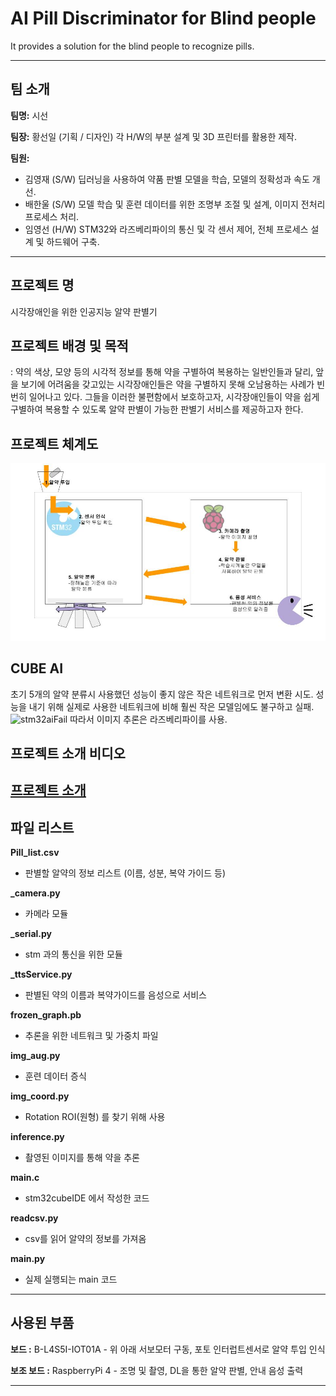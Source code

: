 # AI Pill Discriminator for Blind people
It provides a solution for the blind people to recognize pills.

--------------------------------------------------------------------------------------------
## 팀 소개
**팀명:** 시선

**팀장:** 황선일 (기획 / 디자인) 각 H/W의 부분 설계 및 3D 프린터를 활용한 제작.

**팀원:**

- 김영재 (S/W) 딥러닝을 사용하여 약품 판별 모델을 학습, 모델의 정확성과 속도 개선.
- 배한울 (S/W) 모델 학습 및 훈련 데이터를 위한 조명부 조절 및 설계, 이미지 전처리 프로세스 처리.
- 임영선 (H/W) STM32와 라즈베리파이의 통신 및 각 센서 제어, 전체 프로세스 설계 및 하드웨어 구축.

--------------------------------------------------------------------------------------------
## 프로젝트 명
시각장애인을 위한 인공지능 알약 판별기

## 프로젝트 배경 및 목적
: 약의 색상, 모양 등의 시각적 정보를 통해 약을 구별하여 복용하는 일반인들과 달리,
앞을 보기에 어려움을 갖고있는 시각장애인들은 약을 구별하지 못해 오남용하는 사례가 빈번히 일어나고 있다.
그들을 이러한 불편함에서 보호하고자, 시각장애인들이 약을 쉽게 구별하여 복용할 수 있도록 알약 판별이 가능한 판별기 서비스를 제공하고자 한다.

## 프로젝트 체계도
![](https://github.com/sight-bit/Pill_classification/blob/master/%EC%B2%B4%EA%B3%84%EB%8F%84.jpg)


## CUBE AI
초기 5개의 알약 분류시 사용했던 성능이 좋지 않은 작은 네트워크로 먼저 변환 시도.
성능을 내기 위해 실제로 사용한 네트워크에 비해 훨씬 작은 모델임에도 불구하고 실패.
![stm32aiFail](https://user-images.githubusercontent.com/76139189/103455058-ede46480-4d2c-11eb-8d21-e6e6eb870671.png)
따라서 이미지 추론은 라즈베리파이를 사용.


## 프로젝트 소개 비디오
[프로젝트 소개](https://drive.google.com/file/d/1l8FyFvYxKbq2BUrAnfZMIuWi2pCM3Hy6/view?usp=sharing)
--------------------------------------------------------------------------------------------

## 파일 리스트
**Pill_list.csv**
- 판별할 알약의 정보 리스트 (이름, 성분, 복약 가이드 등)

**_camera.py**
- 카메라 모듈

**_serial.py**
- stm 과의 통신을 위한 모듈

**_ttsService.py**
- 판별된 약의 이름과 복약가이드를 음성으로 서비스

**frozen_graph.pb**
- 추론을 위한 네트워크 및 가중치 파일

**img_aug.py**
- 훈련 데이터 증식

**img_coord.py**
- Rotation ROI(원형) 를 찾기 위해 사용

**inference.py**
- 촬영된 이미지를 통해 약을 추론

**main.c**
- stm32cubeIDE 에서 작성한 코드

**readcsv.py**
- csv를 읽어 알약의 정보를 가져옴

**main.py**
- 실제 실행되는 main 코드
--------------------------------------------------------------------------------------------
## 사용된 부품

**보드 :** B-L4S5I-IOT01A - 위 아래 서보모터 구동, 포토 인터럽트센서로 알약 투입 인식

**보조 보드 :** RaspberryPi 4 - 조명 및 촬영, DL을 통한 알약 판별, 안내 음성 출력

--------------------------------------------------------------------------------------------


